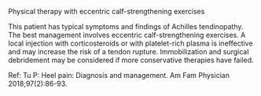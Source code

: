 Physical therapy with eccentric calf-strengthening exercises

This patient has typical symptoms and findings of Achilles tendinopathy. The best management involves
eccentric calf-strengthening exercises. A local injection with corticosteroids or with platelet-rich plasma
is ineffective and may increase the risk of a tendon rupture. Immobilization and surgical debridement may
be considered if more conservative therapies have failed.

Ref: Tu P: Heel pain: Diagnosis and management. Am Fam Physician 2018;97(2):86-93.